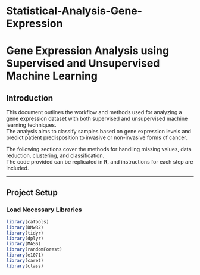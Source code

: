 # Statistical-Analysis-Gene-Expression

# Gene Expression Analysis using Supervised and Unsupervised Machine Learning

## Introduction
This document outlines the workflow and methods used for analyzing a gene expression dataset with both supervised and unsupervised machine learning techniques.  
The analysis aims to classify samples based on gene expression levels and predict patient predisposition to invasive or non-invasive forms of cancer.

The following sections cover the methods for handling missing values, data reduction, clustering, and classification.  
The code provided can be replicated in **R**, and instructions for each step are included.

---

## Project Setup

### Load Necessary Libraries
```r
library(caTools)
library(DMwR2)
library(tidyr)
library(dplyr)
library(MASS)
library(randomForest)
library(e1071)
library(caret)
library(class)
